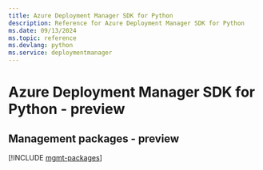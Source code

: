 ```yaml
---
title: Azure Deployment Manager SDK for Python
description: Reference for Azure Deployment Manager SDK for Python
ms.date: 09/13/2024
ms.topic: reference
ms.devlang: python
ms.service: deploymentmanager
---
```

# Azure Deployment Manager SDK for Python - preview

## Management packages - preview
[!INCLUDE [mgmt-packages](deployment-manager-mgmt-index.md)]